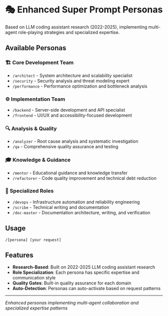 # 🎭 Enhanced Super Prompt Personas

Based on LLM coding assistant research (2022-2025), implementing multi-agent role-playing strategies and specialized expertise.

## Available Personas

### 🏗️ Core Development Team
- `/architect` - System architecture and scalability specialist
- `/security` - Security analysis and threat modeling expert
- `/performance` - Performance optimization and bottleneck analysis

### ⚙️ Implementation Team
- `/backend` - Server-side development and API specialist
- `/frontend` - UI/UX and accessibility-focused development

### 🔍 Analysis & Quality
- `/analyzer` - Root cause analysis and systematic investigation
- `/qa` - Comprehensive quality assurance and testing

### 🎓 Knowledge & Guidance
- `/mentor` - Educational guidance and knowledge transfer
- `/refactorer` - Code quality improvement and technical debt reduction

### 🚀 Specialized Roles
- `/devops` - Infrastructure automation and reliability engineering
- `/scribe` - Technical writing and documentation
- `/doc-master` - Documentation architecture, writing, and verification

## Usage
```
/[persona] [your request]
```

## Features
- **Research-Based**: Built on 2022-2025 LLM coding assistant research
- **Role Specialization**: Each persona has specific expertise and communication style
- **Quality Gates**: Built-in quality assurance for each domain
- **Auto-Detection**: Personas can auto-activate based on request patterns

---
*Enhanced personas implementing multi-agent collaboration and specialized expertise patterns*
